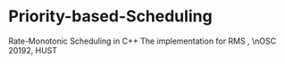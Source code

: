 # Priority-based-Scheduling
Rate-Monotonic Scheduling in C++
The implementation for RMS , 
\nOSC 20192, HUST

